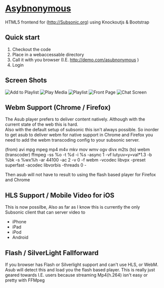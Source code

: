 # [Asybnonymous](https://github.com/analogrithems/asubnonymous)

HTML5 frontend for (http://Subsonic.org) using Knockoutjs & Bootstrap


## Quick start

1. Checkout the code 
2. Place in a webaccessable directory
3. Call it with you browser (I.E. http://demo.com/asubnonymous )
4. Login

## Screen Shots
![Add to Playlist](/../master/screen%20shot%205.png?raw=true "Add to Playlist")
![Play Media](/../master/screen%20shot%204.png?raw=true "Play Media")
![Playlist](/../master/screen%20shot%203.png?raw=true "Playlist")
![Front Page](/../master/screen%20shot%202.png?raw=true "Front Page")
![Chat Screen](/../master/screen%20shot%201.png?raw=true "Chat Window")


## Webm Support (Chrome / Firefox)
The Asub player prefers to deliver content natively. Although with the current state of the web this is hard.  
Also with the default setup of subsonic this isn't always possible.  So inorder to get asub to deliver webm for native
support in Chrome and Firefox you need to add the webm transcoding config to your subsonic server.

 (from) avi mpg mpeg mp4 m4v mkv mov wmv ogv divx m2ts
 (to) webm
 (transcoder) ffmpeg -ss %o -t %d -i %s -async 1 -vf lutyuv=y=val*1.3 -b %bk -s %wx%h -ar 44100 -ac 2 -v 0 -f webm -vcodec libvpx -preset superfast -acodec libvorbis -threads 0 -

Then asub will not have to result to using the flash based player for Firefox and Chrome

## HLS Support / Mobile Video for iOS
This is now possilbe, Also as far as I know this is currently the only Subsonic client that can server video to 
* iPhone
* iPad
* iPod
* Android

## Flash / SilverLight Fallforward
If you browser has Flash or Silverlight support and can't use HLS, or WebM.  Asub will detect this and 
load you the flash based player.  This is really just geared towards I.E. users because streaming Mp4(h.264) isn't easy or pretty with FFMpeg
